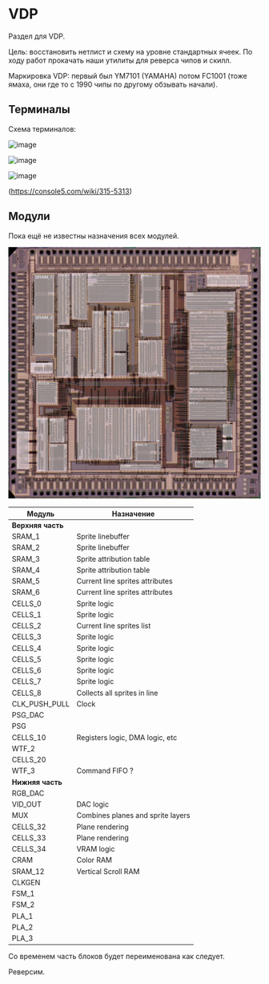 # VDP

Раздел для VDP.

Цель: восстановить нетлист и схему на уровне стандартных ячеек. По ходу работ прокачать наши утилиты для реверса чипов и скилл.

Маркировка VDP: первый был YM7101 (YAMAHA) потом FC1001 (тоже ямаха, они где то с 1990 чипы по другому обзывать начали).

## Терминалы

Схема терминалов:

![image](https://user-images.githubusercontent.com/5828819/176869971-76b85399-3c73-4903-aa8d-abc61f7090d7.png)

![image](https://user-images.githubusercontent.com/5828819/177406986-9a2b6f3f-5a02-48d1-b163-743e570924fd.png)

![image](https://user-images.githubusercontent.com/5828819/177406997-17cb162e-d11b-4455-9056-1bba7c365446.png)

(https://console5.com/wiki/315-5313)

## Модули

Пока ещё не известны назначения всех модулей.

![VDP_Modules](VDP_Modules_Image_annotated.jpg)

|Модуль|Назначение|
|---|---|
|**Верхняя часть**||
|SRAM_1| Sprite linebuffer |
|SRAM_2| Sprite linebuffer |
|SRAM_3| Sprite attribution table |
|SRAM_4| Sprite attribution table |
|SRAM_5| Current line sprites attributes |
|SRAM_6| Current line sprites attributes |
|CELLS_0| Sprite logic |
|CELLS_1| Sprite logic |
|CELLS_2| Current line sprites list |
|CELLS_3| Sprite logic |
|CELLS_4| Sprite logic |
|CELLS_5| Sprite logic |
|CELLS_6| Sprite logic |
|CELLS_7| Sprite logic |
|CELLS_8| Collects all sprites in line |
|CLK_PUSH_PULL| Clock |
|PSG_DAC| |
|PSG| |
|CELLS_10| Registers logic, DMA logic, etc |
|WTF_2|  |
|CELLS_20| |
|WTF_3| Command FIFO ? |
|**Нижняя часть**||
|RGB_DAC| |
|VID_OUT| DAC logic |
|MUX| Combines planes and sprite layers |
|CELLS_32| Plane rendering |
|CELLS_33| Plane rendering |
|CELLS_34| VRAM logic |
|CRAM| Color RAM |
|SRAM_12| Vertical Scroll RAM |
|CLKGEN| |
|FSM_1| |
|FSM_2| |
|PLA_1| |
|PLA_2| |
|PLA_3| |

Со временем часть блоков будет переименована как следует.

Реверсим.
